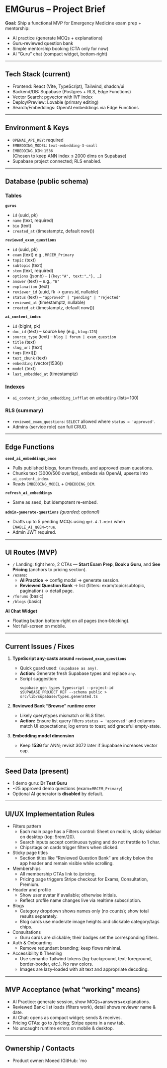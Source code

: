 # EMGurus – Project Brief

**Goal:** Ship a functional MVP for Emergency Medicine exam prep + mentorship:
- AI practice (generate MCQs + explanations)
- Guru‑reviewed question bank
- Simple mentorship booking (CTA only for now)
- AI “Guru” chat (compact widget, bottom‑right)

---

## Tech Stack (current)
- Frontend: React (Vite, TypeScript), Tailwind, shadcn/ui
- Backend/DB: Supabase (Postgres + RLS, Edge Functions)
- Vector Search: pgvector with IVF index
- Deploy/Preview: Lovable (primary editing)
- Search/Embeddings: OpenAI embeddings via Edge Functions

---

## Environment & Keys
- `OPENAI_API_KEY`: required
- `EMBEDDING_MODEL`: `text-embedding-3-small`
- `EMBEDDING_DIM`: `1536`  
  (Chosen to keep ANN index ≤ 2000 dims on Supabase)
- Supabase project connected; RLS enabled.

---

## Database (public schema)

### Tables
**`gurus`**
- `id` (uuid, pk)
- `name` (text, required)
- `bio` (text)
- `created_at` (timestamptz, default now())

**`reviewed_exam_questions`**
- `id` (uuid, pk)
- `exam` (text) e.g., `MRCEM_Primary`
- `topic` (text)
- `subtopic` (text)
- `stem` (text, required)
- `options` (jsonb) – `[{key:"A", text:"…"}, …]`
- `answer` (text) – e.g., `"B"`
- `explanation` (text)
- `reviewer_id` (uuid, fk → gurus.id, nullable)
- `status` (text) – `"approved" | "pending" | "rejected"`
- `reviewed_at` (timestamptz, nullable)
- `created_at` (timestamptz, default now())

**`ai_content_index`**
- `id` (bigint, pk)
- `doc_id` (text) – source key (e.g., `blog:123`)
- `source_type` (text) – `blog | forum | exam_question`
- `title` (text)
- `slug_url` (text)
- `tags` (text[])
- `text_chunk` (text)
- `embedding` (vector(1536))
- `model` (text)
- `last_embedded_at` (timestamptz)

### Indexes
- `ai_content_index_embedding_ivfflat` on `embedding` (lists=100)

### RLS (summary)
- `reviewed_exam_questions`: `SELECT` allowed where `status = 'approved'`.
- Admins (service role) can full CRUD.

---

## Edge Functions

**`seed_ai_embeddings_once`**
- Pulls published blogs, forum threads, and approved exam questions.
- Chunks text (3000/500 overlap), embeds via OpenAI, upserts into `ai_content_index`.
- Reads `EMBEDDING_MODEL` + `EMBEDDING_DIM`.

**`refresh_ai_embeddings`**
- Same as seed, but idempotent re-embed.

**`admin-generate-questions`** *(guarded; optional)*
- Drafts up to 5 pending MCQs using `gpt-4.1-mini` when `ENABLE_AI_QGEN=true`.
- Admin JWT required.

---

## UI Routes (MVP)
- `/` Landing: tight hero, 2 CTAs — **Start Exam Prep**, **Book a Guru**, and **See Pricing** (anchors to pricing section).
- `/exams`:
  - **AI Practice** → config modal → generate session.
  - **Reviewed Question Bank** → list (filters: exam/topic/subtopic, pagination) → detail page.
- `/forums` (basic)
- `/blogs` (basic)

**AI Chat Widget**
- Floating button bottom-right on all pages (non-blocking).
- Not full-screen on mobile.

---

## Current Issues / Fixes
1) **TypeScript any-casts around `reviewed_exam_questions`**
   - Quick guard used: `(supabase as any)`.  
   - **Action:** Generate fresh Supabase types and replace `any`.
   - Script suggestion:
     ```
     supabase gen types typescript --project-id $SUPABASE_PROJECT_REF --schema public > src/lib/supabase/types.generated.ts
     ```

2) **Reviewed Bank “Browse” runtime error**
   - Likely query/types mismatch or RLS filter.
   - **Action:** Ensure list query filters `status = 'approved'` and columns match UI expectations; log errors to toast; add graceful empty-state.

3) **Embedding model dimension**
   - Keep **1536** for ANN; revisit 3072 later if Supabase increases vector cap.

---

## Seed Data (present)
- 1 demo guru: **Dr Test Guru**
- ~25 approved demo questions (exam=`MRCEM_Primary`)
- Optional AI generator is **disabled** by default.

---

## UI/UX Implementation Rules

- Filters pattern
  - Each main page has a Filters control: Sheet on mobile, sticky sidebar on desktop (top: 5rem/20).
  - Search inputs accept continuous typing and do not throttle to 1 char.
  - Chips/tags on cards trigger filters when clicked.
- Sticky page titles
  - Section titles like “Reviewed Question Bank” are sticky below the app header and remain visible while scrolling.
- Memberships
  - All membership CTAs link to /pricing.
  - Pricing page triggers Stripe checkout for Exams, Consultation, Premium.
- Header and profile
  - Show user avatar if available; otherwise initials.
  - Reflect profile name changes live via realtime subscription.
- Blogs
  - Category dropdown shows names only (no counts); show total results separately.
  - Blog cards use moderate image heights and clickable category/tags chips.
- Consultations
  - Guru cards are clickable; their badges set the corresponding filters.
- Auth & Onboarding
  - Remove redundant branding; keep flows minimal.
- Accessibility & Theming
  - Use semantic Tailwind tokens (bg-background, text-foreground, border-border, etc.). No raw colors.
  - Images are lazy-loaded with alt text and appropriate decoding.

---

## MVP Acceptance (what “working” means)
- AI Practice: generate session, show MCQs+answers+explanations.
- Reviewed Bank: list loads (filters work), detail shows reviewer name & date.
- AI Chat: opens as compact widget; sends & receives.
- Pricing CTAs: go to /pricing; Stripe opens in a new tab.
- No uncaught runtime errors on mobile & desktop.

---

## Ownership / Contacts
- Product owner: Moeed (GitHub: `mo